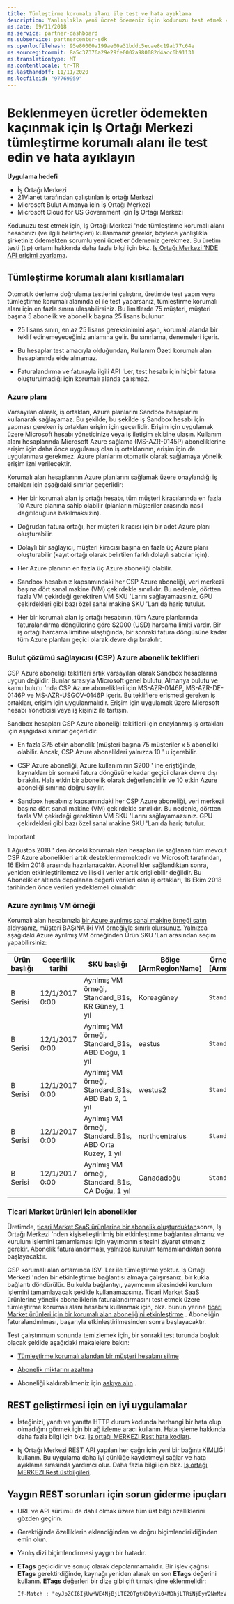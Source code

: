 ```yaml
---
title: Tümleştirme korumalı alanı ile test ve hata ayıklama
description: Yanlışlıkla yeni ücret ödemeniz için kodunuzu test etmek ve hatalarını ayıklamak için Iş Ortağı Merkezi tümleştirme korumalı alanı hesabınızı (ve ilgili belirteçleri) nasıl kullanacağınızı öğrenin.
ms.date: 09/11/2018
ms.service: partner-dashboard
ms.subservice: partnercenter-sdk
ms.openlocfilehash: 95e80000a199ae00a31bddc5ecae8c19ab77c64e
ms.sourcegitcommit: 8a5c37376a29e29fe0002a980082d4acc6b91131
ms.translationtype: MT
ms.contentlocale: tr-TR
ms.lasthandoff: 11/11/2020
ms.locfileid: "97769959"
---
```

# <a name="test-and-debug-with-your-partner-center-integration-sandbox-to-avoid-paying-unexpected-charges"></a>Beklenmeyen ücretler ödemekten kaçınmak için Iş Ortağı Merkezi tümleştirme korumalı alanı ile test edin ve hata ayıklayın

**Uygulama hedefi**

- İş Ortağı Merkezi
- 21Vianet tarafından çalıştırılan iş ortağı Merkezi
- Microsoft Bulut Almanya için İş Ortağı Merkezi
- Microsoft Cloud for US Government için İş Ortağı Merkezi

Kodunuzu test etmek için, Iş Ortağı Merkezi 'nde tümleştirme korumalı alanı hesabınızı (ve ilgili belirteçleri) kullanmanız gerekir, böylece yanlışlıkla şirketiniz ödemekten sorumlu yeni ücretler ödemeniz gerekmez. Bu üretim testi (tıp) ortamı hakkında daha fazla bilgi için bkz. [Iş Ortağı Merkezi 'NDE API erişimi ayarlama](set-up-api-access-in-partner-center.md).

## <a name="integration-sandbox-constraints"></a>Tümleştirme korumalı alanı kısıtlamaları

Otomatik derleme doğrulama testlerini çalıştırır, üretimde test yapın veya tümleştirme korumalı alanında el ile test yaparsanız, tümleştirme korumalı alanı için en fazla sınıra ulaşabilirsiniz. Bu limitlerde 75 müşteri, müşteri başına 5 abonelik ve abonelik başına 25 lisans bulunur.

- 25 lisans sınırı, en az 25 lisans gereksinimini aşan, korumalı alanda bir teklif edinemeyeceğiniz anlamına gelir. Bu sınırlama, denemeleri içerir.

- Bu hesaplar test amacıyla olduğundan, Kullanım Özeti korumalı alan hesaplarında elde alınamaz.

- Faturalandırma ve faturayla ilgili API 'Ler, test hesabı için hiçbir fatura oluşturulmadığı için korumalı alanda çalışmaz.


### <a name="azure-plan"></a>Azure planı

Varsayılan olarak, iş ortakları, Azure planlarını Sandbox hesaplarını kullanarak sağlayamaz. Bu şekilde, bu şekilde iş Sandbox hesabı için yapması gereken iş ortakları erişim için geçerlidir. Erişim için uygulamak üzere Microsoft hesabı yöneticinize veya iş iletişim ekibine ulaşın. Kullanım alanı hesaplarında Microsoft Azure sağlama (MS-AZR-0145P) aboneliklerine erişim için daha önce uygulamış olan iş ortaklarının, erişim için de uygulanması gerekmez. Azure planlarını otomatik olarak sağlamaya yönelik erişim izni verilecektir.

Korumalı alan hesaplarının Azure planlarını sağlamak üzere onaylandığı iş ortakları için aşağıdaki sınırlar geçerlidir:

- Her bir korumalı alan iş ortağı hesabı, tüm müşteri kiracılarında en fazla 10 Azure planına sahip olabilir (planların müşteriler arasında nasıl dağıtılduğuna bakılmaksızın).

- Doğrudan fatura ortağı, her müşteri kiracısı için bir adet Azure planı oluşturabilir.

- Dolaylı bir sağlayıcı, müşteri kiracısı başına en fazla üç Azure planı oluşturabilir (kayıt ortağı olarak belirtilen farklı dolaylı satıcılar için).

- Her Azure planının en fazla üç Azure aboneliği olabilir.

- Sandbox hesabınız kapsamındaki her CSP Azure aboneliği, veri merkezi başına dört sanal makine (VM) çekirdekle sınırlıdır. Bu nedenle, dörtten fazla VM çekirdeği gerektiren VM SKU 'Larını sağlayamazsınız. GPU çekirdekleri gibi bazı özel sanal makine SKU 'Ları da hariç tutulur.

- Her bir korumalı alan iş ortağı hesabının, tüm Azure planlarında faturalandırma döngülerine göre $2000 (USD) harcama limiti vardır. Bir iş ortağı harcama limitine ulaştığında, bir sonraki fatura döngüsüne kadar tüm Azure planları geçici olarak devre dışı bırakılır.

### <a name="cloud-solution-provider-csp-azure-subscription-offers"></a>Bulut çözümü sağlayıcısı (CSP) Azure abonelik teklifleri

CSP Azure aboneliği teklifleri artık varsayılan olarak Sandbox hesaplarına uygun değildir. Bunlar sırasıyla Microsoft genel bulutu, Almanya bulutu ve kamu bulutu 'nda CSP Azure abonelikleri için MS-AZR-0146P, MS-AZR-DE-0146P ve MS-AZR-USGOV-0146P içerir. Bu tekliflere erişmesi gereken iş ortakları, erişim için uygulanmalıdır. Erişim için uygulamak üzere Microsoft hesabı Yöneticisi veya iş kişiniz ile tartışın.

Sandbox hesapları CSP Azure aboneliği teklifleri için onaylanmış iş ortakları için aşağıdaki sınırlar geçerlidir:

- En fazla 375 etkin abonelik (müşteri başına 75 müşteriler x 5 abonelik) olabilir. Ancak, CSP Azure abonelikleri yalnızca 10 ' u içerebilir.

- CSP Azure aboneliği, Azure kullanımının $200 ' ine eriştiğinde, kaynakları bir sonraki fatura döngüsüne kadar geçici olarak devre dışı bırakılır. Hala etkin bir abonelik olarak değerlendirilir ve 10 etkin Azure aboneliği sınırına doğru sayılır.

- Sandbox hesabınız kapsamındaki her CSP Azure aboneliği, veri merkezi başına dört sanal makine (VM) çekirdekle sınırlıdır. Bu nedenle, dörtten fazla VM çekirdeği gerektiren VM SKU 'Larını sağlayamazsınız. GPU çekirdekleri gibi bazı özel sanal makine SKU 'Ları da hariç tutulur.

> [!Important]
> 1 Ağustos 2018 ' den önceki korumalı alan hesapları ile sağlanan tüm mevcut CSP Azure abonelikleri artık desteklenmemektedir ve Microsoft tarafından, 16 Ekim 2018 arasında hazırlanacaktır. Abonelikler sağlandıktan sonra, yeniden etkinleştirilemez ve ilişkili veriler artık erişilebilir değildir. Bu Abonelikler altında depolanan değerli verileri olan iş ortakları, 16 Ekim 2018 tarihinden önce verileri yedeklemeli olmalıdır.

### <a name="azure-reserved-vm-instance"></a>Azure ayrılmış VM örneği

Korumalı alan hesabınızla [bir Azure ayrılmış sanal makine örneği satın](purchase-azure-reservations.md) aldıysanız, müşteri BAŞıNA iki VM örneğiyle sınırlı olursunuz. Yalnızca aşağıdaki Azure ayrılmış VM örneğinden Ürün SKU 'Ları arasından seçim yapabilirsiniz:

| Ürün başlığı  | Geçerlilik tarihi  | SKU başlığı                                               | Bölge [ArmRegionName] | Örnek anahtarı [ArmSkuName] | Süre | Tüketim ölçüm kimliği       |
|----------------|-----------------|---------------------------------------------------------|------------------------|--------------|----------|----------------------------|
| B Serisi       | 12/1/2017 0:00  | Ayrılmış VM örneği, Standard_B1s, KR Güney, 1 yıl    | Koreagüney             | `Standard_B1s` | `1Year`    | 3f913071-0dd7-4258-8ec4-6fad05bd976d |
| B Serisi       | 12/1/2017 0:00  | Ayrılmış VM örneği, Standard_B1s, ABD Doğu, 1 yıl     | eastus                 | `Standard_B1s` | `1Year`    | f4d7a5a5-1b67-45ea-b1a0-282fbdd34b05 |
| B Serisi       | 12/1/2017 0:00  | Ayrılmış VM örneği, Standard_B1s, ABD Batı 2, 1 yıl   | westus2                | `Standard_B1s` | `1Year`    | 222e39f5-e99f-4FA3-a323-f46402977888 |
| B Serisi       | 12/1/2017 0:00  | Ayrılmış VM örneği, Standard_B1s, ABD Orta Kuzey, 1 yıl    | northcentralus | `Standard_B1s` | `1Year`    | 4e1716fc-4842-43F1-aa96-7c1b1b1395a7 |
| B Serisi       | 12/1/2017 0:00  | Ayrılmış VM örneği, Standard_B1s, CA Doğu, 1 yıl     | Canadadoğu             | `Standard_B1s` | `1Year`    | ab8a5993-5db7-47c8-b3b1-2e1365b353fb |

### <a name="subscriptions-for-commercial-marketplace-products"></a>Ticari Market ürünleri için abonelikler

Üretimde, [ticari Market SaaS ürünlerine bir abonelik oluşturduktan](create-subscription-azure-marketplace-products.md)sonra, Iş Ortağı Merkezi 'nden kişiselleştirilmiş bir etkinleştirme bağlantısı almanız ve kurulum işlemini tamamlaması için yayımcının sitesini ziyaret etmeniz gerekir. Abonelik faturalandırması, yalnızca kurulum tamamlandıktan sonra başlayacaktır.

CSP korumalı alan ortamında ISV 'Ler ile tümleştirme yoktur. Iş Ortağı Merkezi 'nden bir etkinleştirme bağlantısı almaya çalışırsanız, bir kukla bağlantı döndürülür. Bu kukla bağlantıyı, yayımcının sitesindeki kurulum işlemini tamamlayacak şekilde kullanamazsınız. Ticari Market SaaS ürünlerine yönelik aboneliklerin faturalandırmasını test etmek üzere tümleştirme korumalı alanı hesabını kullanmak için, bkz. bunun yerine [ticari Market ürünleri için bir korumalı alan aboneliğini etkinleştirme](activate-sandbox-subscription-azure-marketplace-products.md) . Aboneliğin faturalandırılması, başarıyla etkinleştirilmesinden sonra başlayacaktır.

Test çalıştırınızın sonunda temizlemek için, bir sonraki test turunda boşluk olacak şekilde aşağıdaki makalelere bakın:

- [Tümleştirme korumalı alandan bir müşteri hesabını silme](delete-a-customer-account-from-the-integration-sandbox.md)

- [Abonelik miktarını azaltma](change-the-quantity-of-a-subscription.md)

- Aboneliği kaldırabilmeniz için [askıya alın](suspend-a-subscription.md) .

## <a name="best-practices-for-rest-development"></a>REST geliştirmesi için en iyi uygulamalar

- İsteğinizi, yanıtı ve yanıtta HTTP durum kodunda herhangi bir hata olup olmadığını görmek için bir ağ izleme aracı kullanın. Hata işleme hakkında daha fazla bilgi için bkz. [Iş ortağı MERKEZI Rest hata kodları](error-codes.md).

- Iş Ortağı Merkezi REST API yapılan her çağrı için yeni bir bağıntı KIMLIĞI kullanın. Bu uygulama daha iyi günlüğe kaydetmeyi sağlar ve hata ayıklama sırasında yardımcı olur. Daha fazla bilgi için bkz. [Iş ortağı MERKEZI Rest üstbilgileri](headers.md).

## <a name="troubleshooting-tips-for-common-rest-problems"></a>Yaygın REST sorunları için sorun giderme ipuçları

- URL ve API sürümü de dahil olmak üzere tüm üst bilgi özelliklerini gözden geçirin.

- Gerektiğinde özelliklerin eklendiğinden ve doğru biçimlendirildiğinden emin olun.

- Yanlış dizi biçimlendirmesi yaygın bir hatadır.

- **ETags** geçicidir ve sonuç olarak depolanmamalıdır. Bir işlev çağrısı **ETags** gerektirdiğinde, kaynağı yeniden alarak en son **ETags** değerini kullanın. **ETags** değerleri bir dize gibi çift tırnak içine eklenmelidir:

   ```rest
   If-Match : "eyJpZCI6IjUwMWE4NjBjLTE2OTgtNDQyYi04MDhjLTRiNjEyY2NmMzVmMiIsInZlcnNpb24iOjF9"
   ```
